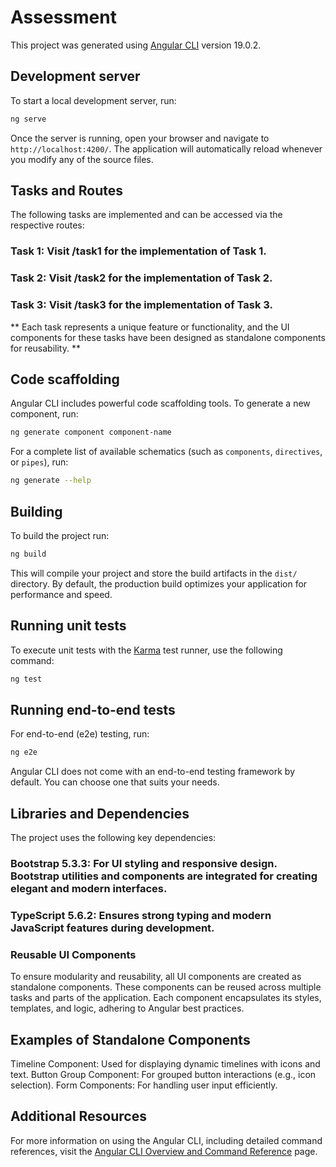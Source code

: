 # Assessment

This project was generated using [Angular CLI](https://github.com/angular/angular-cli) version 19.0.2.

## Development server

To start a local development server, run:

```bash
ng serve
```

Once the server is running, open your browser and navigate to `http://localhost:4200/`. The application will automatically reload whenever you modify any of the source files.

## Tasks and Routes
The following tasks are implemented and can be accessed via the respective routes:

### Task 1: Visit /task1 for the implementation of Task 1.
### Task 2: Visit /task2 for the implementation of Task 2.
### Task 3: Visit /task3 for the implementation of Task 3.

** Each task represents a unique feature or functionality, and the UI components for these tasks have been designed as standalone components for reusability. **



## Code scaffolding

Angular CLI includes powerful code scaffolding tools. To generate a new component, run:

```bash
ng generate component component-name
```

For a complete list of available schematics (such as `components`, `directives`, or `pipes`), run:

```bash
ng generate --help
```

## Building

To build the project run:

```bash
ng build
```

This will compile your project and store the build artifacts in the `dist/` directory. By default, the production build optimizes your application for performance and speed.

## Running unit tests

To execute unit tests with the [Karma](https://karma-runner.github.io) test runner, use the following command:

```bash
ng test
```

## Running end-to-end tests

For end-to-end (e2e) testing, run:

```bash
ng e2e
```

Angular CLI does not come with an end-to-end testing framework by default. You can choose one that suits your needs.


## Libraries and Dependencies
The project uses the following key dependencies:

### Bootstrap 5.3.3: For UI styling and responsive design. Bootstrap utilities and components are integrated for creating elegant and modern interfaces.
###  TypeScript 5.6.2: Ensures strong typing and modern JavaScript features during development.
### Reusable UI Components
To ensure modularity and reusability, all UI components are created as standalone components. These components can be reused across multiple tasks and parts of the application. Each component encapsulates its styles, templates, and logic, adhering to Angular best practices.

## Examples of Standalone Components
Timeline Component: Used for displaying dynamic timelines with icons and text.
Button Group Component: For grouped button interactions (e.g., icon selection).
Form Components: For handling user input efficiently.

## Additional Resources

For more information on using the Angular CLI, including detailed command references, visit the [Angular CLI Overview and Command Reference](https://angular.dev/tools/cli) page.
